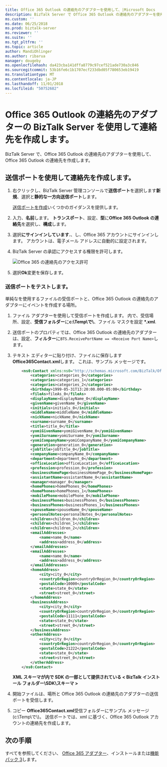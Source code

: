```yaml
---
title: Office 365 Outlook の連絡先のアダプターを使用して、|Microsoft Docs
description: BizTalk Server で Office 365 Outlook の連絡先のアダプターを使用してメッセージを送信します。 これを行うには、Outlook アダプターを使用して送信ポートを作成し、サンプルの XML メッセージを使用して、Office 365 Outlook アカウントの連絡先を作成します。
ms.custom: ''
ms.date: 06/25/2018
ms.prod: biztalk-server
ms.reviewer: ''
ms.suite: ''
ms.tgt_pltfrm: ''
ms.topic: article
author: MandiOhlinger
ms.author: ribarua
manager: dougeby
ms.openlocfilehash: da423cba141dffa8779c97cef521ade730a3c846
ms.sourcegitcommit: 53b16fe6c1b1707ecf233dbd05f780653eb19419
ms.translationtype: MT
ms.contentlocale: ja-JP
ms.lasthandoff: 11/01/2018
ms.locfileid: "50752682"
---
```

# <a name="create-a-contact-using-the-office-365-outlook-contact-adapter---biztalk-server"></a>Office 365 Outlook の連絡先のアダプターの BizTalk Server を使用して連絡先を作成します。

BizTalk Server で、Office 365 Outlook の連絡先のアダプターを使用して、Office 365 Outlook の連絡先を作成します。

## <a name="create-a-contact-using-a-send-port"></a>送信ポートを使用して連絡先を作成します。

1. 右クリックし、BizTalk Server 管理コンソールで**送信ポート**を選択します**新規**、選択と**静的な一方向送信ポート**します。

    [送信ポートを作成](../core/how-to-create-a-send-port2.md)いくつかのガイダンスを提供します。

2. 入力、**名前**します。 **トランスポート**、設定、**型**に**Office 365 Outlook の連絡先**を選択し、**構成**します。

3. 選択**にサインインしています.**、し、Office 365 アカウントにサインインします。 アカウントは、電子メール アドレスに自動的に設定されます。

4. BizTalk Server の承認にアクセスする権限を許可します。

    ![Office 365 の連絡先のアクセス許可](../core/media/office365-contact-permissions.png)

5. 選択**Ok**変更を保存します。

### <a name="test-the-send-port"></a>送信ポートをテストします。

単純なを使用するファイルの受信ポートと、Office 365 Outlook の連絡先のアダプターにイベントを作成する場所。

1. ファイル アダプターを使用して受信ポートを作成します。 内で、受信場所、設定、**受信フォルダー**に**c:\\Temp\\で\\**、ファイル マスクを設定 **\*.xml**.
2. 送信ポートのプロパティでは、Office 365 Outlook の連絡先のアダプターは、設定、**フィルター**に`BTS.ReceivePortName == <Receive Port Name>`します。
3. テキスト エディターに貼り付け、ファイルに保存します**Office365Contact.xml**します。 これは、サンプル メッセージです。

    ```xml
        <ns0:Contact xmlns:ns0="http://schemas.microsoft.com/BizTalk/Office365OutlookContacts/Send">
            <categories>categories_0</categories>
            <categories>categories_1</categories>
            <categories>categories_2</categories>
            <birthday>1999-05-31T13:20:00.000-05:00</birthday>
            <fileAs>fileAs_0</fileAs>
            <displayName>displayName_0</displayName>
            <givenName>givenName_0</givenName>
            <initials>initials_0</initials>
            <middleName>middleName_0</middleName>
            <nickName>nickName_0</nickName>
            <surname>surname_0</surname>
            <title>title_0</title>
            <yomiGivenName>yomiGivenName_0</yomiGivenName>
            <yomiSurname>yomiSurname_0</yomiSurname>
            <yomiCompanyName>yomiCompanyName_0</yomiCompanyName>
            <generation>generation_0</generation>
            <jobTitle>jobTitle_0</jobTitle>
            <companyName>companyName_0</companyName>
            <department>department_0</department>
            <officeLocation>officeLocation_0</officeLocation>
            <profession>profession_0</profession>
            <businessHomePage>businessHomePage_0</businessHomePage>
            <assistantName>assistantName_0</assistantName>
            <manager>manager_0</manager>
            <homePhones>homePhones_0</homePhones>
            <homePhones>homePhones_1</homePhones>
            <mobilePhone>mobilePhone_0</mobilePhone>
            <businessPhones>businessPhones_0</businessPhones>
            <businessPhones>businessPhones_1</businessPhones>
            <spouseName>spouseName_0</spouseName>
            <personalNotes>personalNotes_0</personalNotes>
            <children>children_0</children>
            <children>children_1</children>
            <children>children_2</children>
            <emailAddresses>
                <name>name_0</name>
                <address>address_0</address>
            </emailAddresses>
            <emailAddresses>
                <name>name_0</name>
                <address>address_0</address>
            </emailAddresses>
            <homeAddress>
                <city>city_0</city>
                <countryOrRegion>countryOrRegion_0</countryOrRegion>
                <postalCode>10000</postalCode>
                <state>state_0</state>
                <street>street_0</street>
            </homeAddress>
            <businessAddress>
                <city>city_0</city>
                <countryOrRegion>countryOrRegion_0</countryOrRegion>
                <postalCode>11111</postalCode>
                <state>state_0</state>
                <street>street_0</street>
            </businessAddress>
            <otherAddress>
                <city>city_0</city>
                <countryOrRegion>countryOrRegion_0</countryOrRegion>
                <postalCode>21222</postalCode>
                <state>state_0</state>
                <street>street_0</street>
            </otherAddress>
        </ns0:Contact>
    ```
    **XML スキーマが内で SDK の一部として提供されている < BizTalk インストール フォルダー\\SDK\\スキーマ >**

4. 開始ファイルは、場所と Office 365 Outlook の連絡先のアダプターの送信ポートを受信します。
5. コピー **Office365Contact.xml**受信フォルダーにサンプル メッセージ (c:\\Temp\\で\\)。 送信ポートでは、xml に基づく、Office 365 Outlook アカウントの連絡先を作成します。

## <a name="next-steps"></a>次の手順
すべてを参照してください、 [Office 365 アダプター](office365-adapters.md)、インストールまたは[機能パック 3](https://aka.ms/bts2016fp3)します。